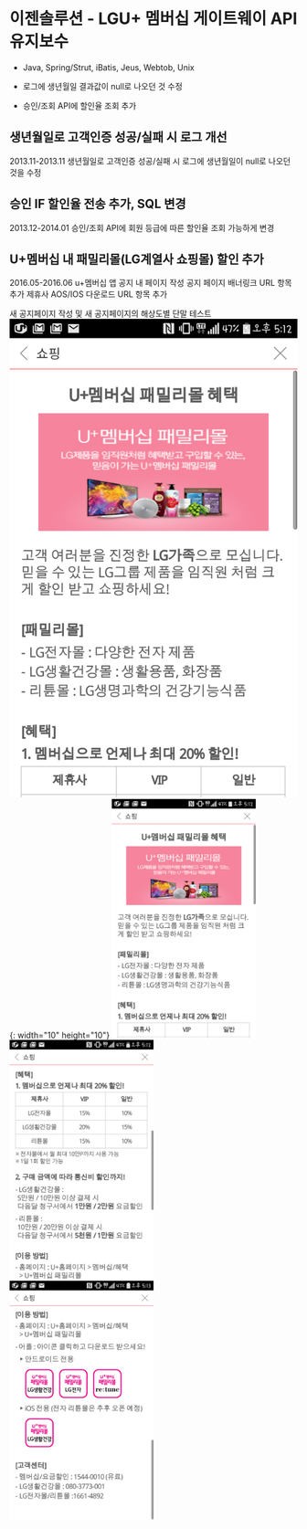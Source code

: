 

# 이젠솔루션 - LGU+ 멤버십 게이트웨이 API 유지보수

- Java, Spring/Strut, iBatis, Jeus, Webtob, Unix



- 로그에 생년월일 결과값이 null로 나오던 것 수정
- 승인/조회 API에 할인율 조회 추가

## 생년월일로 고객인증 성공/실패 시 로그 개선
2013.11-2013.11
생년월일로 고객인증 성공/실패 시 로그에 생년월일이 null로 나오던것을 수정

## 승인 IF 할인율 전송 추가, SQL 변경
2013.12-2014.01
승인/조회 API에 회원 등급에 따른 할인율 조회 가능하게 변경


## U+멤버십 내 패밀리몰(LG계열사 쇼핑몰) 할인 추가
2016.05-2016.06
u+멤버십 앱 공지 내 페이지 작성
공지 페이지 배너링크 URL 항목 추가
제휴사 AOS/IOS 다운로드 URL 항목 추가

새 공지페이지 작성 및 
새 공지페이지의 해상도별 단말 테스트
![Capture+_2016-06-21-17-12-52.png](img/Capture%2B_2016-06-21-17-12-52.png){: width="10" height="10"}
<img src="img/Capture%2B_2016-06-21-17-12-52.png" width="50%" height="50%">
<img src="img/Capture%2B_2016-06-21-17-13-01.png" width="50%" height="50%">
<img src="img/Capture%2B_2016-06-21-17-13-07.png" width="50%" height="50%">
